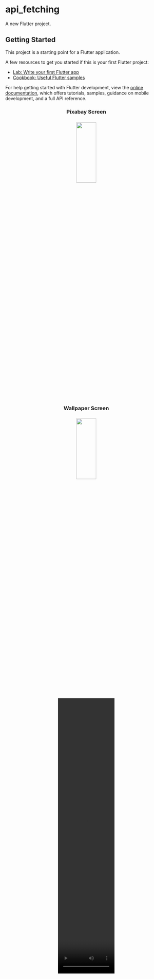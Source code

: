 # api_fetching

A new Flutter project.

## Getting Started

This project is a starting point for a Flutter application.

A few resources to get you started if this is your first Flutter project:

- [Lab: Write your first Flutter app](https://docs.flutter.dev/get-started/codelab)
- [Cookbook: Useful Flutter samples](https://docs.flutter.dev/cookbook)

For help getting started with Flutter development, view the
[online documentation](https://docs.flutter.dev/), which offers tutorials,
samples, guidance on mobile development, and a full API reference.
<h3 align = "center"> Pixabay Screen</h3>
<h3 align = "center"></h3>
<p align = "center">
<img src= "https://github.com/user-attachments/assets/0ac61fbc-60b9-4a17-ab84-9d5f1fee7707" width=35%
height=22% >

<h3 align = "center"> Wallpaper Screen</h3>
<h3 align = "center"></h3>
<p align = "center">
<img src= "https://github.com/user-attachments/assets/bdf1555a-40f1-4ead-ba2b-9bc3fed2a072" width=35%
height=22% >

 <div align = "center">
<video src= "https://github.com/user-attachments/assets/03d62d44-447d-4fdd-b4e0-88d9a116a98c" width=35%
height=22% >
</div>




